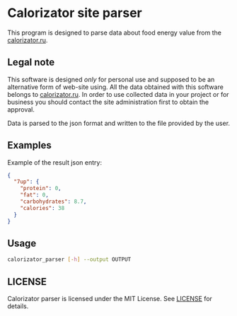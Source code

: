 # Calorizator site parser

This program is designed to parse data about food energy value from the [calorizator.ru](calorizator.ru).

## Legal note

This software is designed _only_ for personal use and supposed to be an alternative form of web-site using. All the data obtained with this software belongs to [calorizator.ru](calorizator.ru). In order to use collected data in your project or for business you should contact the site administration first to obtain the approval.

Data is parsed to the json format and written to the file provided by the user.

## Examples

Example of the result json entry:

```json
{
  "7up": {
    "protein": 0,
    "fat": 0,
    "carbohydrates": 8.7,
    "calories": 38
  }
}
```

## Usage

```sh
calorizator_parser [-h] --output OUTPUT
```

## LICENSE

Calorizator parser is licensed under the MIT License.
See [LICENSE] for details.

[LICENSE]: https://github.com/popzxc/calorizator_parser/blob/master/LICENSE
